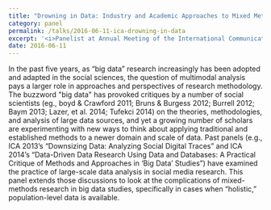 ```yaml
---
title: "Drowning in Data: Industry and Academic Approaches to Mixed Methods in “Holistic” Big Data Studies"
category: panel
permalink: /talks/2016-06-11-ica-drowning-in-data
excerpt: '<i>Panelist at Annual Meeting of the International Communication Association (ICA), 2016-06-11</i><br/>False'
date: 2016-06-11
---
```


In the past five years, as “big data” research increasingly has been adopted and adapted in the social sciences, the question of multimodal analysis pays a larger role in approaches and perspectives of research methodology. The buzzword &quot;big data&quot; has provoked critiques by a number of social scientists (eg., boyd &amp; Crawford 2011; Bruns &amp; Burgess 2012; Burrell 2012; Baym 2013; Lazer, et al. 2014; Tufekci 2014) on the theories, methodologies, and analysis of large data sources, and yet a growing number of scholars are experimenting with new ways to think about applying traditional and established methods to a newer domain and scale of data. Past panels (e.g., ICA 2013’s “Downsizing Data: Analyzing Social Digital Traces” and ICA 2014’s “Data-Driven Data Research Using Data and Databases: A Practical Critique of Methods and Approaches in ‘Big Data’ Studies”) have examined the practice of large-scale data analysis in social media research. This panel extends those discussions to look at the complications of mixed-methods research in big data studies, specifically in cases when “holistic,” population-level data is available.
